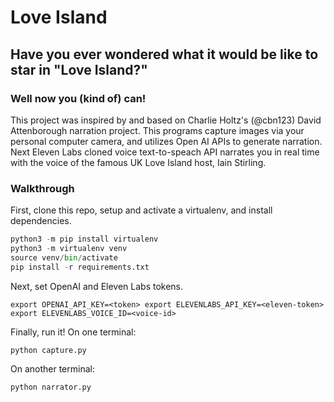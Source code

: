 # Love Island

## Have you ever wondered what it would be like to star in "Love Island?"
### Well now you (kind of) can!

This project was inspired by and based on Charlie Holtz's (@cbn123) David Attenborough narration project.
This programs capture images via your personal computer camera, and utilizes Open AI APIs to
generate narration. Next Eleven Labs cloned voice text-to-speach API narrates you in real time with the voice of
the famous UK Love Island host, Iain Stirling.

### Walkthrough 
First, clone this repo, setup and activate a virtualenv, and install dependencies.

```python
python3 -m pip install virtualenv
python3 -m virtualenv venv
source venv/bin/activate
pip install -r requirements.txt
```

Next, set OpenAI and Eleven Labs tokens.

`export OPENAI_API_KEY=<token>
export ELEVENLABS_API_KEY=<eleven-token>
export ELEVENLABS_VOICE_ID=<voice-id>`

Finally, run it! On one terminal:

`python capture.py`

On another terminal:

`python narrator.py`
